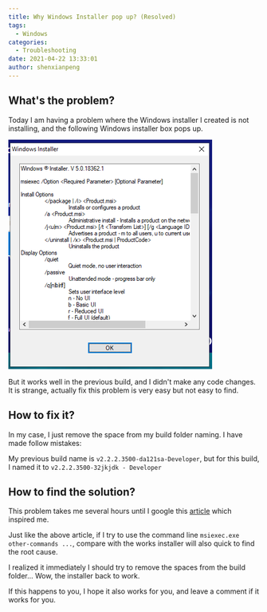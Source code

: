 ```yaml
---
title: Why Windows Installer pop up? (Resolved)
tags:
  - Windows
categories:
  - Troubleshooting
date: 2021-04-22 13:33:01
author: shenxianpeng
---
```


## What's the problem?

Today I am having a problem where the Windows installer I created is not installing, and the following Windows installer box pops up.

![](why-windows-installer-pop-up/windows-installer.png)

But it works well in the previous build, and I didn't make any code changes. It is strange, actually fix this problem is very easy but not easy to find.

## How to fix it?

In my case, I just remove the space from my build folder naming. I have made follow mistakes:

My previous build name is `v2.2.2.3500-da121sa-Developer`, but for this build, I named it to `v2.2.2.3500-32jkjdk - Developer`

## How to find the solution?

This problem takes me several hours until I google this [article](https://community.spiceworks.com/topic/874022-msiexec-just-returns-a-pop-up) which inspired me.

Just like the above article, if I try to use the command line `msiexec.exe other-commands ...`, compare with the works installer will also quick to find the root cause.

I realized it immediately I should try to remove the spaces from the build folder... Wow, the installer back to work.

If this happens to you, I hope it also works for you, and leave a comment if it works for you.
